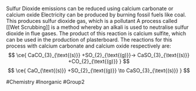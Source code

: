 Sulfur Dioxide emissions can be reduced using calcium carbonate or calcium oxide
Electricity can be produced by burning fossil fuels like coal. This produces sulfur dioxide gas, which is a pollutant
A process called [[Wet Scrubbing]] is a method whereby an alkali is used to neutralise sulfur dioxide in flue gases. The product of this reaction is calcium sulfite, which can be used in the production of plasterboard. The reactions for this process with calcium carbonate and calcium oxide respectively are:
$$
\ce{ CaCO_{3}_{\text{(s)}} +SO_{2}_{\text{(g)}}-> CaSO_{3}_{\text{(s)}}  +CO_{2}_{\text{(g)}} }
$$
$$
\ce{ CaO_{\text{(s)}} +SO_{2}_{\text{(g)}} \to CaSO_{3}_{\text{(s)}} }
$$

#Chemistry #Inorganic #Group2 